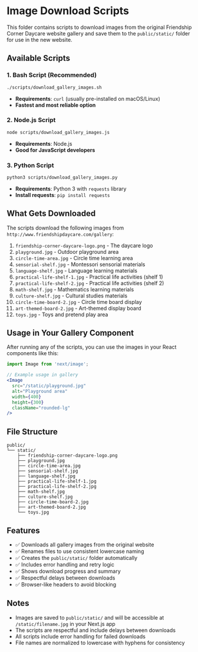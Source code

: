 # Image Download Scripts

This folder contains scripts to download images from the original Friendship Corner Daycare website gallery and save them to the `public/static/` folder for use in the new website.

## Available Scripts

### 1. Bash Script (Recommended)
```bash
./scripts/download_gallery_images.sh
```
- **Requirements**: `curl` (usually pre-installed on macOS/Linux)
- **Fastest and most reliable option**

### 2. Node.js Script
```bash
node scripts/download_gallery_images.js
```
- **Requirements**: Node.js
- **Good for JavaScript developers**

### 3. Python Script
```bash
python3 scripts/download_gallery_images.py
```
- **Requirements**: Python 3 with `requests` library
- **Install requests**: `pip install requests`

## What Gets Downloaded

The scripts download the following images from `http://www.friendshipdaycare.com/gallery`:

1. `friendship-corner-daycare-logo.png` - The daycare logo
2. `playground.jpg` - Outdoor playground area
3. `circle-time-area.jpg` - Circle time learning area
4. `sensorial-shelf.jpg` - Montessori sensorial materials
5. `language-shelf.jpg` - Language learning materials
6. `practical-life-shelf-1.jpg` - Practical life activities (shelf 1)
7. `practical-life-shelf-2.jpg` - Practical life activities (shelf 2)
8. `math-shelf.jpg` - Mathematics learning materials
9. `culture-shelf.jpg` - Cultural studies materials
10. `circle-time-board-2.jpg` - Circle time board display
11. `art-themed-board-2.jpg` - Art-themed display board
12. `toys.jpg` - Toys and pretend play area

## Usage in Your Gallery Component

After running any of the scripts, you can use the images in your React components like this:

```jsx
import Image from 'next/image';

// Example usage in gallery
<Image
  src="/static/playground.jpg"
  alt="Playground area"
  width={400}
  height={300}
  className="rounded-lg"
/>
```

## File Structure

```
public/
└── static/
    ├── friendship-corner-daycare-logo.png
    ├── playground.jpg
    ├── circle-time-area.jpg
    ├── sensorial-shelf.jpg
    ├── language-shelf.jpg
    ├── practical-life-shelf-1.jpg
    ├── practical-life-shelf-2.jpg
    ├── math-shelf.jpg
    ├── culture-shelf.jpg
    ├── circle-time-board-2.jpg
    ├── art-themed-board-2.jpg
    └── toys.jpg
```

## Features

- ✅ Downloads all gallery images from the original website
- ✅ Renames files to use consistent lowercase naming
- ✅ Creates the `public/static/` folder automatically
- ✅ Includes error handling and retry logic
- ✅ Shows download progress and summary
- ✅ Respectful delays between downloads
- ✅ Browser-like headers to avoid blocking

## Notes

- Images are saved to `public/static/` and will be accessible at `/static/filename.jpg` in your Next.js app
- The scripts are respectful and include delays between downloads
- All scripts include error handling for failed downloads
- File names are normalized to lowercase with hyphens for consistency
